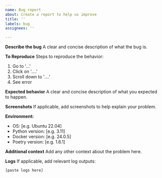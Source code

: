 ```yaml
---
name: Bug report
about: Create a report to help us improve
title: ''
labels: bug
assignees: ''

---
```


**Describe the bug**
A clear and concise description of what the bug is.

**To Reproduce**
Steps to reproduce the behavior:
1. Go to '...'
2. Click on '....'
3. Scroll down to '....'
4. See error

**Expected behavior**
A clear and concise description of what you expected to happen.

**Screenshots**
If applicable, add screenshots to help explain your problem.

**Environment:**
 - OS: [e.g. Ubuntu 22.04]
 - Python version: [e.g. 3.11]
 - Docker version: [e.g. 24.0.5]
 - Poetry version: [e.g. 1.6.1]

**Additional context**
Add any other context about the problem here.

**Logs**
If applicable, add relevant log outputs:
```
[paste logs here]
```